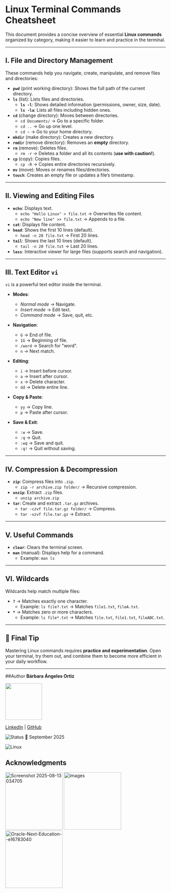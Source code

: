 # Linux Terminal Commands Cheatsheet

This document provides a concise overview of essential **Linux commands** organized by category, making it easier to learn and practice in the terminal.

---

## I. File and Directory Management

These commands help you navigate, create, manipulate, and remove files and directories:

- **`pwd`** (print working directory): Shows the full path of the current directory.
- **`ls`** (list): Lists files and directories.
  - **`ls -l`**: Shows detailed information (permissions, owner, size, date).
  - **`ls -la`**: Lists all files including hidden ones.
- **`cd`** (change directory): Moves between directories.
  - `cd Documents/` → Go to a specific folder.  
  - `cd ..` → Go up one level.  
  - `cd ~` → Go to your home directory.  
- **`mkdir`** (make directory): Creates a new directory.  
- **`rmdir`** (remove directory): Removes an **empty** directory.  
- **`rm`** (remove): Deletes files.  
  - `rm -r` → Deletes a folder and all its contents (**use with caution!**).  
- **`cp`** (copy): Copies files.  
  - `cp -R` → Copies entire directories recursively.  
- **`mv`** (move): Moves or renames files/directories.  
- **`touch`**: Creates an empty file or updates a file’s timestamp.  

---

## II. Viewing and Editing Files

- **`echo`**: Displays text.  
  - `echo "Hello Linux" > file.txt` → Overwrites file content.  
  - `echo "New line" >> file.txt` → Appends to a file.  
- **`cat`**: Displays file content.  
- **`head`**: Shows the first 10 lines (default).  
  - `head -n 20 file.txt` → First 20 lines.  
- **`tail`**: Shows the last 10 lines (default).  
  - `tail -n 20 file.txt` → Last 20 lines.  
- **`less`**: Interactive viewer for large files (supports search and navigation).  

---

## III. Text Editor `vi`

`vi` is a powerful text editor inside the terminal.  

- **Modes**:  
  - *Normal mode* → Navigate.  
  - *Insert mode* → Edit text.  
  - *Command mode* → Save, quit, etc.  

- **Navigation**:  
  - `G` → End of file.  
  - `1G` → Beginning of file.  
  - `/word` → Search for "word".  
  - `n` → Next match.  

- **Editing**:  
  - `i` → Insert before cursor.  
  - `a` → Insert after cursor.  
  - `x` → Delete character.  
  - `dd` → Delete entire line.  

- **Copy & Paste**:  
  - `yy` → Copy line.  
  - `p` → Paste after cursor.  

- **Save & Exit**:  
  - `:w` → Save.  
  - `:q` → Quit.  
  - `:wq` → Save and quit.  
  - `:q!` → Quit without saving.  

---

## IV. Compression & Decompression

- **`zip`**: Compress files into `.zip`.  
  - `zip -r archive.zip folder/` → Recursive compression.  
- **`unzip`**: Extract `.zip` files.  
  - `unzip archive.zip`  
- **`tar`**: Create and extract `.tar.gz` archives.  
  - `tar -czvf file.tar.gz folder/` → Compress.  
  - `tar -xzvf file.tar.gz` → Extract.  

---

## V. Useful Commands

- **`clear`**: Clears the terminal screen.  
- **`man`** (manual): Displays help for a command.  
  - Example: `man ls`  

---

## VI. Wildcards

Wildcards help match multiple files:  

- **`?`** → Matches exactly one character.  
  - Example: `ls file?.txt` → Matches `file1.txt`, `fileA.txt`.  
- **`*`** → Matches zero or more characters.  
  - Example: `ls file*.txt` → Matches `file.txt`, `file1.txt`, `fileABC.txt`.  

---

## 🚀 Final Tip

Mastering Linux commands requires **practice and experimentation**. Open your terminal, try them out, and combine them to become more efficient in your daily workflow.  

---

##Author
**Bárbara Ángeles Ortiz**

<img src="https://github.com/user-attachments/assets/30ea0d40-a7a9-4b19-a835-c474b5cc50fb" width="115">

[LinkedIn](https://www.linkedin.com/in/barbaraangelesortiz/) | [GitHub](https://github.com/BarbaraAngelesOrtiz)

![Status](https://img.shields.io/badge/status-finished-brightgreen) 📅 September 2025

![Linux](https://img.shields.io/badge/linux-3.10-blue)

## Acknowledgments

<img width="180" height="180" alt="Screenshot 2025-08-13 034705" src="https://github.com/user-attachments/assets/bdfa03bc-d44a-4848-b622-6bac4e2dbc95" />

<img width="180" height="180" alt="images" src="https://github.com/user-attachments/assets/8ca15294-1738-45a7-af65-7a390e468937" />

<img width="180" height="180" alt="Oracle-Next-Education--e16783040" src="https://github.com/user-attachments/assets/8912c5a0-58d7-45af-ba13-d2a9f42cde5a" />
